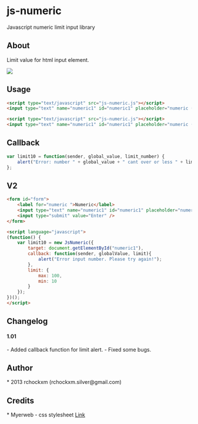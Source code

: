 js-numeric
========

Javascript numeric limit input library

<h2><a name="about" class="anchor" href="#about"><span class="mini-icon mini-icon-link"></span></a>About</h2>

Limit value for html input element.

<img src="http://i.imgur.com/EaujkKq.jpg" />

<h2><a name="usage" class="anchor" href="#usage"><span class="mini-icon mini-icon-link"></span></a>Usage</h2>

```html
<script type="text/javascript" src="js-numeric.js"></script>
<input type="text" name="numeric1" id="numeric1" placeholder="numeric (10)" onkeypress="return NumericLimits(this, 10);" />
```

```html
<script type="text/javascript" src="js-numeric.js"></script>
<input type="text" name="numeric1" id="numeric1" placeholder="numeric (10)" onkeypress="return NumericLimits(this, 10, limit10);" />
```

<h2><a name="callback" class="anchor" href="#callback"><span class="mini-icon mini-icon-link"></span></a>Callback</h2>

```js
var limit10 = function(sender, global_value, limit_number) {
    alert("Error: number " + global_value + " cant over or less " + limit_number + "!!");
};
```

<h2><a name="v2" class="anchor" href="#v2"><span class="mini-icon mini-icon-link"></span></a>V2</h2>

```html
<form id="form">
    <label for="numeric ">Numeric</label>
    <input type="text" name="numeric1" id="numeric1" placeholder="numeric (10 ~ 100)" />
    <input type="submit" value="Enter" />
</form>

<script language="javascript">
(function() {
    var limit10 = new JsNumeric({
        target: document.getElementById("numeric1"),
        callback: function(sender, globalValue, limit){
            alert("Error input number. Please try again!");
        },
        limit: {
            max: 100,
            min: 10
        }
    });
})();
</script>
```

<h2><a name="changelog" class="anchor" href="#about"><span class="mini-icon mini-icon-link"></span></a>Changelog</h2>

<h4>1.01</h4>
- Added callback function for limit alert.
- Fixed some bugs.

<h2><a name="author" class="anchor" href="#author"><span class="mini-icon mini-icon-link"></span></a>Author</h2>
* 2013 rchockxm (rchockxm.silver@gmail.com)

<h2><a name="credits" class="anchor" href="#credits"><span class="mini-icon mini-icon-link"></span></a>Credits</h2>
* Myerweb - css stylesheet <a href="http://meyerweb.com/eric/tools/css/reset/">Link</a>


